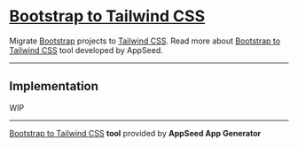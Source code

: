 # [Bootstrap to Tailwind CSS](https://blog.appseed.us/developer-tools-convert-bootstrap-to-tailwind-css/)

Migrate <a href="https://getbootstrap.com/">Bootstrap</a> projects to <a href="https://tailwindcss.com/">Tailwind CSS</a>. 
Read more about <a href="https://appseed.us/developer-tools/bootstrap-to-tailwind-css">Bootstrap to Tailwind CSS</a> tool developed by AppSeed.

---
## Implementation

WIP

---
[Bootstrap to Tailwind CSS](https://blog.appseed.us/developer-tools-convert-bootstrap-to-tailwind-css/) **tool** provided by **AppSeed App Generator**
